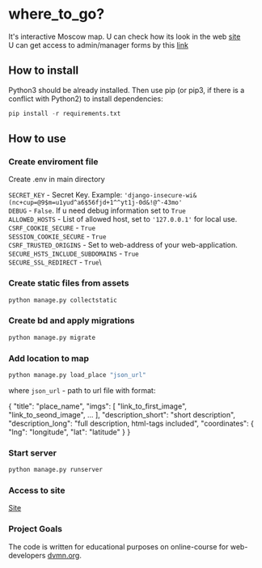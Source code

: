 # where_to_go? #

It's interactive Moscow map.
U can check how its look in the web [site](http://jaggmort.pythonanywhere.com/)\
U can get access to admin/manager forms by this [link](http://jaggmort.pythonanywhere.com/admin/)

## How to install ##

Python3 should be already installed. Then use pip (or pip3, if there is a conflict with Python2) to install dependencies:

```python
pip install -r requirements.txt
```

## How to use ##

### Create enviroment file ###

Create .env in main directory

`SECRET_KEY` - Secret Key. Example: `'django-insecure-wi&(nc+cup=@9$m=u1yud^a6$56fjd+1^^yt1j-0d&!@^-43mo'`\
`DEBUG` - `False`. If u need debug information set to `True`\
`ALLOWED_HOSTS` - List of allowed host, set to `'127.0.0.1'` for local use.\
`CSRF_COOKIE_SECURE` - `True`\
`SESSION_COOKIE_SECURE` - `True`\
`CSRF_TRUSTED_ORIGINS` - Set to web-address of your web-application.\
`SECURE_HSTS_INCLUDE_SUBDOMAINS` - `True`\
`SECURE_SSL_REDIRECT` - `True`\

### Create static files from assets ###

```python
python manage.py collectstatic
```

### Create bd and apply migrations ###

```python
python manage.py migrate
```

### Add location to map ###

```python
python manage.py load_place "json_url"
```

where `json_url` - path to url file with format:

{
    "title": "place_name",
    "imgs": [
            "link_to_first_image", 
            "link_to_seond_image", 
            ...
        ],
    "description_short": "short description",
    "description_long": "full description, html-tags included",
    "coordinates": {
        "lng": "longitude",
        "lat": "latitude"
    }
}

### Start server ###

```python
python manage.py runserver
```

### Access to site ###
[Site](127.0.0.1:8000)

### Project Goals ###
The code is written for educational purposes on online-course for web-developers [dvmn.org](dvmn.org).

